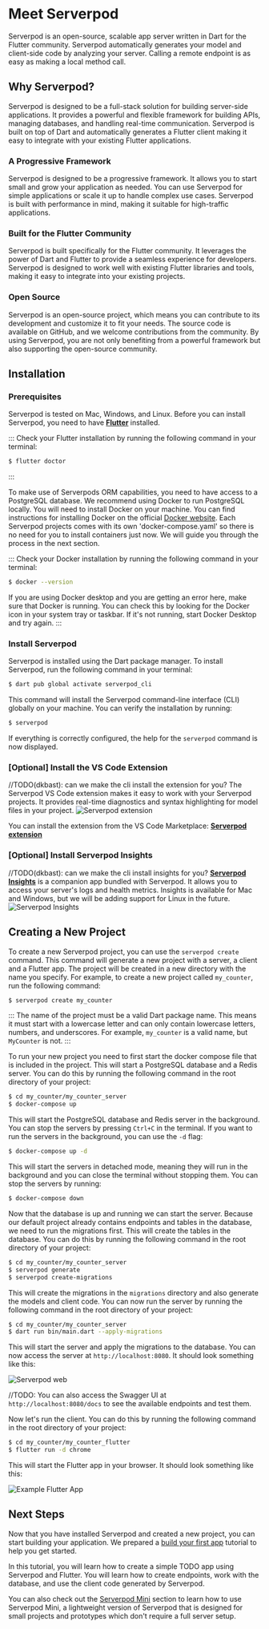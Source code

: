 # Meet Serverpod

Serverpod is an open-source, scalable app server written in Dart for the Flutter community. Serverpod automatically generates your model and client-side code by analyzing your server. Calling a remote endpoint is as easy as making a local method call.

## Why Serverpod?

Serverpod is designed to be a full-stack solution for building server-side applications. It provides a powerful and flexible framework for building APIs, managing databases, and handling real-time communication. Serverpod is built on top of Dart and automatically generates a Flutter client making it easy to integrate with your existing Flutter applications.

### A Progressive Framework

Serverpod is designed to be a progressive framework. It allows you to start small and grow your application as needed. You can use Serverpod for simple applications or scale it up to handle complex use cases. Serverpod is built with performance in mind, making it suitable for high-traffic applications.

### Built for the Flutter Community

Serverpod is built specifically for the Flutter community. It leverages the power of Dart and Flutter to provide a seamless experience for developers. Serverpod is designed to work well with existing Flutter libraries and tools, making it easy to integrate into your existing projects.

### Open Source

Serverpod is an open-source project, which means you can contribute to its development and customize it to fit your needs. The source code is available on GitHub, and we welcome contributions from the community. By using Serverpod, you are not only benefiting from a powerful framework but also supporting the open-source community.

## Installation

### Prerequisites

Serverpod is tested on Mac, Windows, and Linux. Before you can install Serverpod, you need to have **[Flutter](https://flutter.dev/docs/get-started/install)** installed.

:::
Check your Flutter installation by running the following command in your terminal:

```bash
$ flutter doctor
```

:::

To make use of Serverpods ORM capabilities, you need to have access to a PostgreSQL database. We recommend using Docker to run PostgreSQL locally. You will need to install Docker on your machine. You can find instructions for installing Docker on the official [Docker website](https://docs.docker.com/get-docker/). Each Serverpod projects comes with its own 'docker-compose.yaml' so there is no need for you to install containers just now. We will guide you through the process in the next section.

:::
Check your Docker installation by running the following command in your terminal:

```bash
$ docker --version
```

If you are using Docker desktop and you are getting an error here, make sure that Docker is running. You can check this by looking for the Docker icon in your system tray or taskbar. If it's not running, start Docker Desktop and try again.
:::

### Install Serverpod

Serverpod is installed using the Dart package manager. To install Serverpod, run the following command in your terminal:

```bash
$ dart pub global activate serverpod_cli
```

This command will install the Serverpod command-line interface (CLI) globally on your machine. You can verify the installation by running:

```bash
$ serverpod
```

If everything is correctly configured, the help for the `serverpod` command is now displayed.

### [Optional] Install the VS Code Extension

//TODO(dkbast): can we make the cli install the extension for you?
The Serverpod VS Code extension makes it easy to work with your Serverpod projects. It provides real-time diagnostics and syntax highlighting for model files in your project.
![Serverpod extension](/img/syntax-highlighting.png)

You can install the extension from the VS Code Marketplace: **[Serverpod extension](https://marketplace.visualstudio.com/items?itemName=serverpod.serverpod)**

### [Optional] Install Serverpod Insights

//TODO(dkbast): can we make the cli install insights for you?
**[Serverpod Insights](tools/insights)** is a companion app bundled with Serverpod. It allows you to access your server's logs and health metrics. Insights is available for Mac and Windows, but we will be adding support for Linux in the future.
![Serverpod Insights](https://serverpod.dev/assets/img/serverpod-screenshot.webp)

## Creating a New Project

To create a new Serverpod project, you can use the `serverpod create` command. This command will generate a new project with a server, a client and a Flutter app.
The project will be created in a new directory with the name you specify. For example, to create a new project called `my_counter`, run the following command:

```bash
$ serverpod create my_counter
```

:::
The name of the project must be a valid Dart package name. This means it must start with a lowercase letter and can only contain lowercase letters, numbers, and underscores. For example, `my_counter` is a valid name, but `MyCounter` is not.
:::

To run your new project you need to first start the docker compose file that is included in the project. This will start a PostgreSQL database and a Redis server. You can do this by running the following command in the root directory of your project:

```bash
$ cd my_counter/my_counter_server
$ docker-compose up
```

This will start the PostgreSQL database and Redis server in the background. You can stop the servers by pressing `Ctrl+C` in the terminal. If you want to run the servers in the background, you can use the `-d` flag:

```bash
$ docker-compose up -d
```

This will start the servers in detached mode, meaning they will run in the background and you can close the terminal without stopping them. You can stop the servers by running:

```bash
$ docker-compose down
```

Now that the database is up and running we can start the server. Because our default project already contains endpoints and tables in the database, we need to run the migrations first. This will create the tables in the database. You can do this by running the following command in the root directory of your project:

```bash
$ cd my_counter/my_counter_server
$ serverpod generate
$ serverpod create-migrations
```

This will create the migrations in the `migrations` directory and also generate the models and client code. You can now run the server by running the following command in the root directory of your project:

```bash
$ cd my_counter/my_counter_server
$ dart run bin/main.dart --apply-migrations
```

This will start the server and apply the migrations to the database. You can now access the server at `http://localhost:8080`. It should look something like this:

![Serverpod web](https://serverpod.dev/assets/img/serverpod-web.png)

//TODO: You can also access the Swagger UI at `http://localhost:8080/docs` to see the available endpoints and test them.

Now let's run the client. You can do this by running the following command in the root directory of your project:

```bash
$ cd my_counter/my_counter_flutter
$ flutter run -d chrome
```

This will start the Flutter app in your browser. It should look something like this:

![Example Flutter App](https://serverpod.dev/assets/img/flutter-example-web.png)

## Next Steps

Now that you have installed Serverpod and created a new project, you can start building your application. We prepared a [build your first app](build-your-first-app) tutorial to help you get started.

In this tutorial, you will learn how to create a simple TODO app using Serverpod and Flutter. You will learn how to create endpoints, work with the database, and use the client code generated by Serverpod.

You can also check out the [Serverpod Mini](get-started-with-mini) section to learn how to use Serverpod Mini, a lightweight version of Serverpod that is designed for small projects and prototypes which don't require a full server setup.
